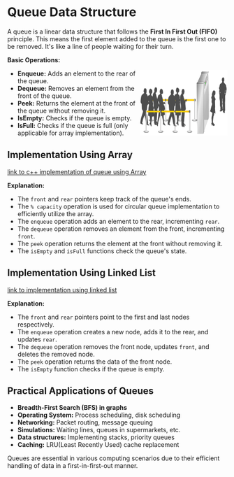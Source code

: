 # Queue Data Structure


A queue is a linear data structure that follows the **First In First Out (FIFO)** principle. This means the first element added to the queue is the first one to be removed. It's like a line of people waiting for their turn.

**Basic Operations:**

<img src="../fig/queue.png" width="200" height="150" align="right">

* **Enqueue:** Adds an element to the rear of the queue.
* **Dequeue:** Removes an element from the front of the queue.
* **Peek:** Returns the element at the front of the queue without removing it.
* **IsEmpty:** Checks if the queue is empty.
* **IsFull:** Checks if the queue is full (only applicable for array implementation).

## Implementation Using Array
[link to c++ implementation of queue using Array](../src/cprog/queuearray.cpp)

**Explanation:**
* The `front` and `rear` pointers keep track of the queue's ends.
* The `% capacity` operation is used for circular queue implementation to efficiently utilize the array.
* The `enqueue` operation adds an element to the rear, incrementing `rear`.
* The `dequeue` operation removes an element from the front, incrementing `front`.
* The `peek` operation returns the element at the front without removing it.
* The `isEmpty` and `isFull` functions check the queue's state.

## Implementation Using Linked List
[link to implementation using linked list ](../src/cprog/queuearray.cpp)

**Explanation:**
* The `front` and `rear` pointers point to the first and last nodes respectively.
* The `enqueue` operation creates a new node, adds it to the rear, and updates `rear`.
* The `dequeue` operation removes the front node, updates `front`, and deletes the removed node.
* The `peek` operation returns the data of the front node.
* The `isEmpty` function checks if the queue is empty.

## Practical Applications of Queues

* **Breadth-First Search (BFS) in graphs**
* **Operating System:** Process scheduling, disk scheduling
* **Networking:** Packet routing, message queuing
* **Simulations:** Waiting lines, queues in supermarkets, etc.
* **Data structures:** Implementing stacks, priority queues
* **Caching:** LRU(Least Recently Used) cache replacement

Queues are essential in various computing scenarios due to their efficient handling of data in a first-in-first-out manner.
 
